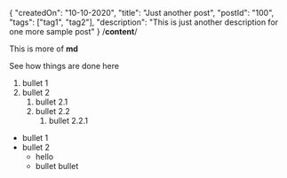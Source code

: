 {
"createdOn": "10-10-2020",
"title": "Just another post",
"postId": "100",
"tags": ["tag1", "tag2"], 
"description": "This is just another description for one more sample post"
}
/**content**/

This is more of **md**

See how things are done here

1. bullet 1
2. bullet 2
   1. bullet 2.1
   2. bullet 2.2
      1. bullet 2.2.1

- bullet 1
- bullet 2
  - hello
  - bullet bullet
